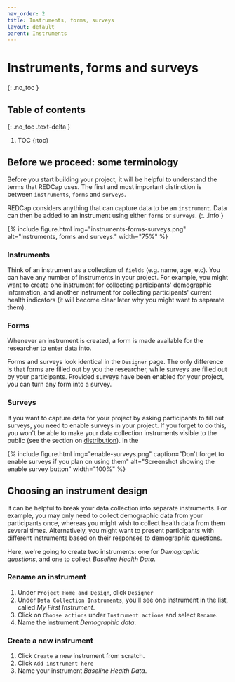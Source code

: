 ```yaml
---
nav_order: 2
title: Instruments, forms, surveys
layout: default
parent: Instruments
---
```


# Instruments, forms and surveys
{: .no_toc }

## Table of contents
{: .no_toc .text-delta }

1. TOC
{:toc}

## Before we proceed: some terminology

Before you start building your project, it will be helpful to understand the terms that REDCap uses. The first and most important distinction is between `instruments`, `forms` and `surveys`.

REDCap considers anything that can capture data to be an `instrument`. Data can then be added to an instrument using either `forms` or `surveys`.
{:. .info }

{% include figure.html img="instruments-forms-surveys.png" alt="Instruments, forms and surveys." width="75%" %}

### Instruments

Think of an instrument as a collection of `fields` (e.g. name, age, etc). You can have any number of instruments in your project. For example, you might want to create one instrument for collecting participants' demographic information, and another instrument for collecting participants' current health indicators (it will become clear later why you might want to separate them).

### Forms

Whenever an instrument is created, a form is made available for the researcher to enter data into. 

Forms and surveys look identical in the `Designer` page. The only difference is that forms are filled out by you the researcher, while surveys are filled out by your participants. Provided surveys have been enabled for your project, you can turn any form into a survey. 

### Surveys

If you want to capture data for your project by asking participants to fill out surveys, you need to enable surveys in your project. If you forget to do this, you won't be able to make your data collection instruments visible to the public (see the section on [distribution](09-distribution.md)). In the 

{% include figure.html img="enable-surveys.png" caption="Don't forget to enable surveys if you plan on using them" alt="Screenshot showing the enable survey button" width="100%" %}

## Choosing an instrument design

It can be helpful to break your data collection into separate instruments. For example, you may only need to collect demographic data from your participants once, whereas you might wish to collect health data from them several times. Alternatively, you might want to present participants with different instruments based on their responses to demographic questions.

Here, we're going to create two instruments: one for *Demographic questions*, and one to collect *Baseline Health Data*.

### Rename an instrument

1. Under `Project Home and Design`, click `Designer`
2. Under `Data Collection Instruments`, you'll see one instrument in the list, called *My First Instrument*.
3. Click on `Choose actions` under `Instrument actions` and select `Rename`.
4. Name the instrument *Demographic data*.

### Create a new instrument

1. Click `Create` a new instrument from scratch.
2. Click `Add instrument here`
3. Name your instrument *Baseline Health Data*.
